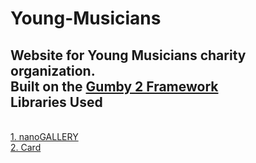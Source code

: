 Young-Musicians
===============

Website for Young Musicians charity organization.<br /> 
Built on the <a href="http://gumbyframework.com/">Gumby 2 Framework</a>
<br />
Libraries Used
--------------
<br />
<a href="http://nanogallery.brisbois.fr/">1. nanoGALLERY</a><br />
<a href="http://jessepollak.github.io/card/">2. Card</a>
